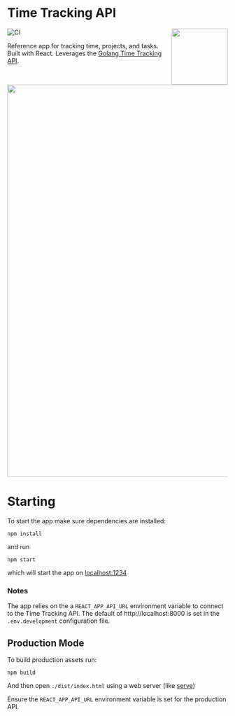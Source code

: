 # Time Tracking API

<img align="right" width="128" src="https://user-images.githubusercontent.com/479339/74610686-49244e80-50aa-11ea-8a3d-dd4a11856d6c.png">

![CI](https://github.com/BryanMorgan/time-tracking-app/workflows/CI/badge.svg)

Reference app for tracking time, projects, and tasks. Built with React. Leverages the [Golang Time Tracking API](https://github.com/BryanMorgan/time-tracking-api).

<img width="896" src="https://user-images.githubusercontent.com/479339/97118294-6c39e000-16c6-11eb-9a13-baefeb8e2cfa.png">

# Starting
To start the app make sure dependencies are installed:
```
npm install
```

and run
```
npm start
```
which will start the app on [localhost:1234](http://localhost:1234)

### Notes
The app relies on the a `REACT_APP_API_URL` environment variable to connect to the Time Tracking API. The default of http://localhost:8000 is set in the `.env.development` configuration file.

## Production Mode
To build production assets run:

```
npm build
``` 

And then open `./dist/index.html` using a web server (like [serve](https://www.npmjs.com/package/serve))

Ensure the `REACT_APP_API_URL` environment variable is set for the production API.

